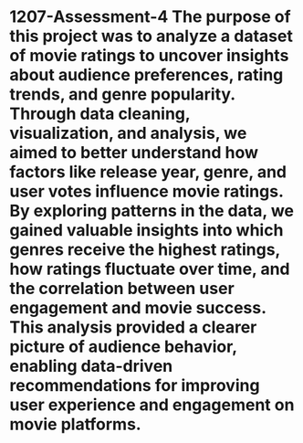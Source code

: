 # 1207-Assessment-4 The purpose of this project was to analyze a dataset of movie ratings to uncover insights about audience preferences, rating trends, and genre popularity. Through data cleaning, visualization, and analysis, we aimed to better understand how factors like release year, genre, and user votes influence movie ratings. By exploring patterns in the data, we gained valuable insights into which genres receive the highest ratings, how ratings fluctuate over time, and the correlation between user engagement and movie success. This analysis provided a clearer picture of audience behavior, enabling data-driven recommendations for improving user experience and engagement on movie platforms.
